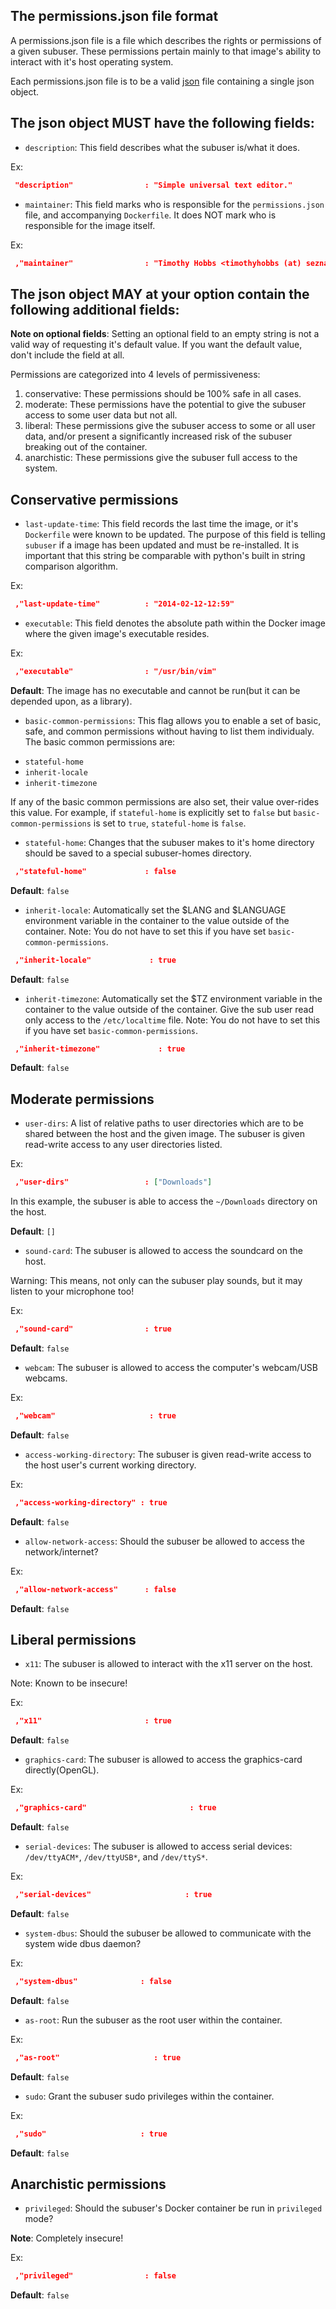 The permissions.json file format
-------------------------------

A permissions.json file is a file which describes the rights or permissions of a given subuser.  These permissions pertain mainly to that image's ability to interact with it's host operating system.

Each permissions.json file is to be a valid [json](http://www.ecma-international.org/publications/files/ECMA-ST/ECMA-404.pdf) file containing a single json object.

The json object MUST have the following fields:
-----------------------------------------

 * `description`: This field describes what the subuser is/what it does.

  Ex:

  ````json
   "description"                : "Simple universal text editor."
  ````

 * `maintainer`: This field marks who is responsible for the `permissions.json` file, and accompanying `Dockerfile`.  It does NOT mark who is responsible for the image itself.

  Ex:
  
  ````json
   ,"maintainer"                : "Timothy Hobbs <timothyhobbs (at) seznam dot cz>"
  ````

The json object MAY at your option contain the following additional fields:
---------------------------------------------------------------------------

**Note on optional fields**: Setting an optional field to an empty string is not a valid way of requesting it's default value.  If you want the default value, don't include the field at all.

Permissions are categorized into 4 levels of permissiveness:

 1. conservative: These permissions should be 100% safe in all cases.
 2. moderate: These permissions have the potential to give the subuser access to some user data but not all.
 3. liberal: These permissions give the subuser access to some or all user data, and/or present a significantly increased risk of the subuser breaking out of the container.
 4. anarchistic: These permissions give the subuser full access to the system.

Conservative permissions
------------------------

 * `last-update-time`: This field records the last time the image, or it's `Dockerfile` were known to be updated.  The purpose of this field is telling `subuser` if a image has been updated and must be re-installed.  It is important that this string be comparable with python's built in string comparison algorithm.

  Ex:

  ````json
   ,"last-update-time"          : "2014-02-12-12:59"
  ````

 * `executable`: This field denotes the absolute path within the Docker image where the given image's executable resides.

  Ex:

  ````json
   ,"executable"                : "/usr/bin/vim"
  ````

 **Default**: The image has no executable and cannot be run(but it can be depended upon, as a library).

 * `basic-common-permissions`: This flag allows you to enable a set of basic, safe, and common permissions without having to list them individualy.  The basic common permissions are:

  - `stateful-home`
  - `inherit-locale`
  - `inherit-timezone`

  If any of the basic common permissions are also set, their value over-rides this value.  For example, if `stateful-home` is explicitly set to `false` but `basic-common-permissions` is set to `true`, `stateful-home` is `false`.

 * `stateful-home`: Changes that the subuser makes to it's home directory should be saved to a special subuser-homes directory.

  ````json
   ,"stateful-home"             : false
  ````

  **Default**: `false`

 * `inherit-locale`: Automatically set the $LANG and $LANGUAGE environment variable in the container to the value outside of the container. Note: You do not have to set this if you have set `basic-common-permissions`.

  ````json
   ,"inherit-locale"             : true
  ````

  **Default**: `false`

 * `inherit-timezone`: Automatically set the $TZ environment variable in the container to the value outside of the container.  Give the sub user read only access to the `/etc/localtime` file. Note: You do not have to set this if you have set `basic-common-permissions`.

  ````json
   ,"inherit-timezone"             : true
  ````

  **Default**: `false`

Moderate permissions
--------------------

 * `user-dirs`: A list of relative paths to user directories which are to be shared between the host and the given image. The subuser is given read-write access to any user directories listed.

  Ex:

  ````json
   ,"user-dirs"                 : ["Downloads"]
  ````

  In this example, the subuser is able to access the `~/Downloads` directory on the host. 


  **Default**: `[]`

 * `sound-card`:  The subuser is allowed to access the soundcard on the host.

Warning: This means, not only can the subuser play sounds, but it may listen to your microphone too!

  Ex:

  ````json
   ,"sound-card"                : true
  ````

  **Default**: `false`

 * `webcam`: The subuser is allowed to access the computer's webcam/USB webcams.

  Ex:

  ````json
   ,"webcam"                     : true
  ````

  **Default**: `false`

 * `access-working-directory`: The subuser is given read-write access to the host user's current working directory.

  Ex:

  ````json
   ,"access-working-directory" : true
  ````

  **Default**: `false`

 * `allow-network-access`: Should the subuser be allowed to access the network/internet?

  Ex:

  ````json
   ,"allow-network-access"      : false
  ````

  **Default**: `false`

Liberal permissions
-------------------

 * `x11`: The subuser is allowed to interact with the x11 server on the host.

  Note: Known to be insecure!

  Ex:

  ````json
   ,"x11"                       : true
  ````

  **Default**: `false`

 * `graphics-card`: The subuser is allowed to access the graphics-card directly(OpenGL).

  Ex:

  ````json
   ,"graphics-card"                       : true
  ````

  **Default**: `false`

 * `serial-devices`: The subuser is allowed to access serial devices: `/dev/ttyACM*`, `/dev/ttyUSB*`, and `/dev/ttyS*`.

  Ex:

  ````json
   ,"serial-devices"                     : true
  ````

  **Default**: `false`

 * `system-dbus`: Should the subuser be allowed to communicate with the system wide dbus daemon?

  Ex:

  ````json
   ,"system-dbus"              : false
  ````

  **Default**: `false`

 * `as-root`: Run the subuser as the root user within the container.

 Ex:

 ````json
  ,"as-root"                     : true
 ````

 **Default**: `false`

 * `sudo`: Grant the subuser sudo privileges within the container.

 Ex:

 ````json
  ,"sudo"                     : true
 ````

 **Default**: `false`


Anarchistic permissions
-----------------------

 * `privileged`: Should the subuser's Docker container be run in `privileged` mode?

  **Note**: Completely insecure!

  Ex:

  ````json
   ,"privileged"                : false
  ````

  **Default**: `false`
